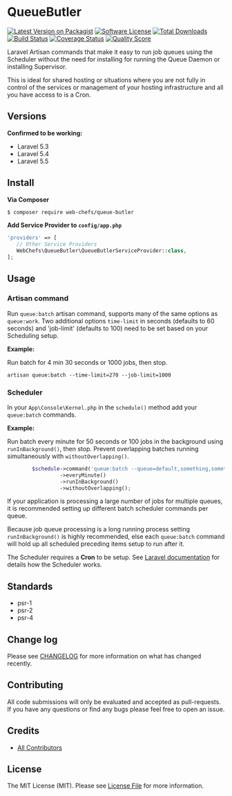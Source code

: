 # QueueButler

[![Latest Version on Packagist][ico-version]][link-packagist]
[![Software License][ico-license]](LICENSE.md)
[![Total Downloads][ico-downloads]][link-downloads]
[![Build Status][ico-travis]][link-travis]
[![Coverage Status][ico-scrutinizer]][link-scrutinizer]
[![Quality Score][ico-code-quality]][link-code-quality]

Laravel Artisan commands that make it easy to run job queues using the Scheduler without the need for installing for running the Queue Daemon or installing Supervisor.

This is ideal for shared hosting or situations where you are not fully in control of the services or management of your hosting infrastructure and all you have access to is a Cron.

## Versions

__Confirmed to be working:__

* Laravel 5.3
* Laravel 5.4
* Laravel 5.5

## Install

__Via Composer__

``` bash
$ composer require web-chefs/queue-butler
```

__Add Service Provider to `config/app.php`__

```php
'providers' => [
   // Other Service Providers
   WebChefs\QueueButler\QueueButlerServiceProvider::class,
];
```

## Usage

### Artisan command

Run `queue:batch` artisan command, supports many of the same options as `queue:work`. Two additional options `time-limit` in seconds (defaults to 60 seconds) and 'job-limit' (defaults to 100) need to be set based on your Scheduling setup.

__Example:__

Run batch for 4 min 30 seconds or 1000 jobs, then stop.

`artisan queue:batch --time-limit=270 --job-limit=1000`

### Scheduler

In your `App\Console\Kernel.php` in the `schedule()` method add your `queue:batch` commands.

__Example:__

Run batch every minute for 50 seconds or 100 jobs in the background using `runInBackground()`, then stop.
Prevent overlapping batches running simultaneously with `withoutOverlapping()`.

``` php
        $schedule->command('queue:batch --queue=default,something,somethingelse --time-limit=50 --job-limit=100')
                 ->everyMinute()
                 ->runInBackground()
                 ->withoutOverlapping();
```
If your application is processing a large number of jobs for multiple queues, it is recommended setting up different batch scheduler commands per queue.

Because job queue processing is a long running process setting `runInBackground()` is highly recommended, else each `queue:batch` command will hold up all scheduled preceding items setup to run after it.

The Scheduler requires a __Cron__ to be setup. See [Laravel documentation](https://laravel.com/docs/master/scheduling) for details how the Scheduler works.

## Standards

* psr-1
* psr-2
* psr-4

## Change log

Please see [CHANGELOG](CHANGELOG.md) for more information on what has changed recently.

## Contributing

All code submissions will only be evaluated and accepted as pull-requests. If you have any questions or find any bugs please feel free to open an issue.

## Credits

- [All Contributors][link-contributors]

## License

The MIT License (MIT). Please see [License File](LICENSE.md) for more information.

[ico-version]: https://img.shields.io/packagist/v/web-chefs/queue-butler.svg?style=flat-square
[ico-license]: https://img.shields.io/badge/license-MIT-brightgreen.svg?style=flat-square
[ico-downloads]: https://img.shields.io/packagist/dt/web-chefs/queue-butler.svg?style=flat-square
[ico-travis]: https://img.shields.io/travis/web-chefs/queue-butler/master.svg?style=flat-square
[ico-scrutinizer]: https://img.shields.io/scrutinizer/coverage/g/web-chefs/queue-butler.svg?style=flat-square
[ico-code-quality]: https://img.shields.io/scrutinizer/g/web-chefs/queue-butler.svg?style=flat-square

[link-packagist]: https://packagist.org/packages/web-chefs/queue-butler
[link-travis]: https://travis-ci.org/web-chefs/queue-butler
[link-scrutinizer]: https://scrutinizer-ci.com/g/web-chefs/queue-butler/code-structure
[link-code-quality]: https://scrutinizer-ci.com/g/web-chefs/queue-butler
[link-downloads]: https://packagist.org/packages/web-chefs/queue-butler
[link-downloads]: https://packagist.org/packages/web-chefs/queue-butler
[link-author]: https://github.com/JFossey
[link-contributors]: ../../contributors
